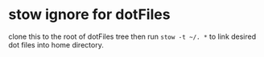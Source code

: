 # stow ignore for dotFiles

clone this to the root of dotFiles tree then run `stow -t ~/. *` to link desired
dot files into home directory.



